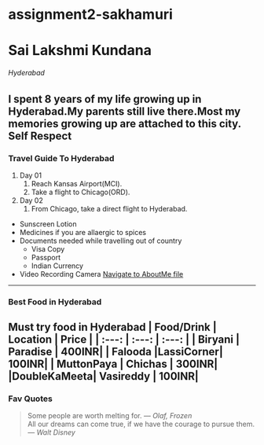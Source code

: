 # assignment2-sakhamuri
# Sai Lakshmi Kundana
###### Hyderabad
I spent 8 years of my life growing up in Hyderabad.My parents still live there.Most my memories growing up are attached to this city.
**Self Respect**
---
### Travel Guide To Hyderabad
1. Day 01
   1. Reach Kansas Airport(MCI).
   2. Take a flight to Chicago(ORD).
2. Day 02
   1. From Chicago, take a direct flight to Hyderabad.
* Sunscreen Lotion
* Medicines if you are allaergic to spices
* Documents needed while travelling out of country
  * Visa Copy
  * Passport
  * Indian Currency
* Video Recording Camera
[Navigate to AboutMe file](AboutMe.md)
---
### Best Food in Hyderabad
Must try food in Hyderabad
| Food/Drink  | Location  | Price |
|   :---:     |   :---:   | :---: |
| Biryani     | Paradise  | 400INR|
| Falooda     |LassiCorner| 100INR|
| MuttonPaya  | Chichas   | 300INR|
|DoubleKaMeeta| Vasireddy | 100INR|
---
### Fav Quotes
> Some people are worth melting for. — *Olaf, Frozen* <br>
> All our dreams can come true, if we have the courage to pursue them. — *Walt Disney*